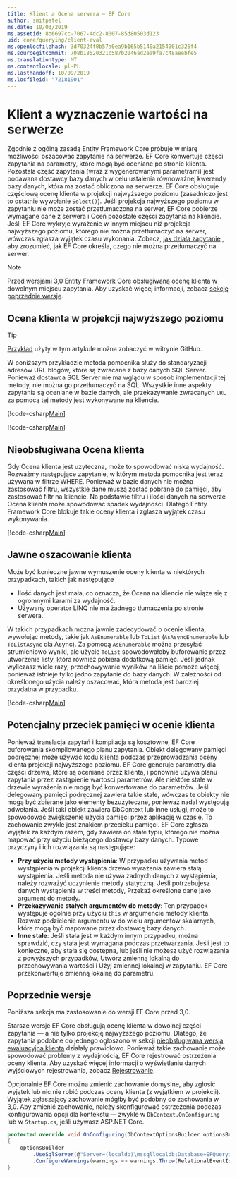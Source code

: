 ```yaml
---
title: Klient a Ocena serwera — EF Core
author: smitpatel
ms.date: 10/03/2019
ms.assetid: 8b6697cc-7067-4dc2-8007-85d80503d123
uid: core/querying/client-eval
ms.openlocfilehash: 3d70324f0b57a0ea9b165b5140a2154001c326f4
ms.sourcegitcommit: 708b18520321c587b2046ad2ea9fa7c48aeebfe5
ms.translationtype: MT
ms.contentlocale: pl-PL
ms.lasthandoff: 10/09/2019
ms.locfileid: "72181901"
---
```

# <a name="client-vs-server-evaluation"></a>Klient a wyznaczenie wartości na serwerze

Zgodnie z ogólną zasadą Entity Framework Core próbuje w miarę możliwości oszacować zapytanie na serwerze. EF Core konwertuje części zapytania na parametry, które mogą być oceniane po stronie klienta. Pozostała część zapytania (wraz z wygenerowanymi parametrami) jest podawana dostawcy bazy danych w celu ustalenia równoważnej kwerendy bazy danych, która ma zostać obliczona na serwerze. EF Core obsługuje częściową ocenę klienta w projekcji najwyższego poziomu (zasadniczo jest to ostatnie wywołanie `Select()`). Jeśli projekcja najwyższego poziomu w zapytaniu nie może zostać przetłumaczona na serwer, EF Core pobierze wymagane dane z serwera i Oceń pozostałe części zapytania na kliencie. Jeśli EF Core wykryje wyrażenie w innym miejscu niż projekcja najwyższego poziomu, którego nie można przetłumaczyć na serwer, wówczas zgłasza wyjątek czasu wykonania. Zobacz, [jak działa zapytanie](xref:core/querying/how-query-works) , aby zrozumieć, jak EF Core określa, czego nie można przetłumaczyć na serwer.

> [!NOTE]
> Przed wersjami 3,0 Entity Framework Core obsługiwaną ocenę klienta w dowolnym miejscu zapytania. Aby uzyskać więcej informacji, zobacz [sekcję poprzednie wersje](#previous-versions).

## <a name="client-evaluation-in-the-top-level-projection"></a>Ocena klienta w projekcji najwyższego poziomu

> [!TIP]
> [Przykład](https://github.com/aspnet/EntityFramework.Docs/tree/master/samples/core/Querying) użyty w tym artykule można zobaczyć w witrynie GitHub.

W poniższym przykładzie metoda pomocnika służy do standaryzacji adresów URL blogów, które są zwracane z bazy danych SQL Server. Ponieważ dostawca SQL Server nie ma wglądu w sposób implementacji tej metody, nie można go przetłumaczyć na SQL. Wszystkie inne aspekty zapytania są oceniane w bazie danych, ale przekazywanie zwracanych `URL` za pomocą tej metody jest wykonywane na kliencie.

[!code-csharp[Main](../../../samples/core/Querying/ClientEval/Sample.cs#ClientProjection)]

[!code-csharp[Main](../../../samples/core/Querying/ClientEval/Sample.cs#ClientMethod)]

## <a name="unsupported-client-evaluation"></a>Nieobsługiwana Ocena klienta

Gdy Ocena klienta jest użyteczna, może to spowodować niską wydajność. Rozważmy następujące zapytanie, w którym metoda pomocnika jest teraz używana w filtrze WHERE. Ponieważ w bazie danych nie można zastosować filtru, wszystkie dane muszą zostać pobrane do pamięci, aby zastosować filtr na kliencie. Na podstawie filtru i ilości danych na serwerze Ocena klienta może spowodować spadek wydajności. Dlatego Entity Framework Core blokuje takie oceny klienta i zgłasza wyjątek czasu wykonywania.

[!code-csharp[Main](../../../samples/core/Querying/ClientEval/Sample.cs#ClientWhere)]

## <a name="explicit-client-evaluation"></a>Jawne oszacowanie klienta

Może być konieczne jawne wymuszenie oceny klienta w niektórych przypadkach, takich jak następujące

- Ilość danych jest mała, co oznacza, że Ocena na kliencie nie wiąże się z ogromnymi karami za wydajność.
- Używany operator LINQ nie ma żadnego tłumaczenia po stronie serwera.

W takich przypadkach można jawnie zadecydować o ocenie klienta, wywołując metody, takie jak `AsEnumerable` lub `ToList` (`AsAsyncEnumerable` lub `ToListAsync` dla Async). Za pomocą `AsEnumerable` można przesyłać strumieniowo wyniki, ale użycie `ToList` spowodowałoby buforowanie przez utworzenie listy, która również pobiera dodatkową pamięć. Jeśli jednak wyliczasz wiele razy, przechowywanie wyników na liście pomoże więcej, ponieważ istnieje tylko jedno zapytanie do bazy danych. W zależności od określonego użycia należy oszacować, która metoda jest bardziej przydatna w przypadku.

[!code-csharp[Main](../../../samples/core/Querying/ClientEval/Sample.cs#ExplicitClientEval)]

## <a name="potential-memory-leak-in-client-evaluation"></a>Potencjalny przeciek pamięci w ocenie klienta

Ponieważ translacja zapytań i kompilacja są kosztowne, EF Core buforowania skompilowanego planu zapytania. Obiekt delegowany pamięci podręcznej może używać kodu klienta podczas przeprowadzania oceny klienta projekcji najwyższego poziomu. EF Core generuje parametry dla części drzewa, które są oceniane przez klienta, i ponownie używa planu zapytania przez zastąpienie wartości parametrów. Ale niektóre stałe w drzewie wyrażenia nie mogą być konwertowane do parametrów. Jeśli delegowany pamięci podręcznej zawiera takie stałe, wówczas te obiekty nie mogą być zbierane jako elementy bezużyteczne, ponieważ nadal występują odwołania. Jeśli taki obiekt zawiera DbContext lub inne usługi, może to spowodować zwiększenie użycia pamięci przez aplikację w czasie. To zachowanie zwykle jest znakiem przecieku pamięci. EF Core zgłasza wyjątek za każdym razem, gdy zawiera on stałe typu, którego nie można mapować przy użyciu bieżącego dostawcy bazy danych. Typowe przyczyny i ich rozwiązania są następujące:

- **Przy użyciu metody wystąpienia**: W przypadku używania metod wystąpienia w projekcji klienta drzewo wyrażenia zawiera stałą wystąpienia. Jeśli metoda nie używa żadnych danych z wystąpienia, należy rozważyć uczynienie metody statyczną. Jeśli potrzebujesz danych wystąpienia w treści metody, Przekaż określone dane jako argument do metody.
- **Przekazywanie stałych argumentów do metody**: Ten przypadek występuje ogólnie przy użyciu `this` w argumencie metody klienta. Rozważ podzielenie argumentu w do wielu argumentów skalarnych, które mogą być mapowane przez dostawcę bazy danych.
- **Inne stałe**: Jeśli stała jest w każdym innym przypadku, można sprawdzić, czy stała jest wymagana podczas przetwarzania. Jeśli jest to konieczne, aby stała się dostępna, lub jeśli nie możesz użyć rozwiązania z powyższych przypadków, Utwórz zmienną lokalną do przechowywania wartości i Użyj zmiennej lokalnej w zapytaniu. EF Core przekonwertuje zmienną lokalną do parametru.

## <a name="previous-versions"></a>Poprzednie wersje

Poniższa sekcja ma zastosowanie do wersji EF Core przed 3,0.

Starsze wersje EF Core obsługują ocenę klienta w dowolnej części zapytania — a nie tylko projekcję najwyższego poziomu. Dlatego, że zapytania podobne do jednego ogłoszono w sekcji [nieobsługiwana wersja ewaluacyjna klienta](#unsupported-client-evaluation) działały prawidłowo. Ponieważ takie zachowanie może spowodować problemy z wydajnością, EF Core rejestrować ostrzeżenia oceny klienta. Aby uzyskać więcej informacji o wyświetlaniu danych wyjściowych rejestrowania, zobacz [Rejestrowanie](xref:core/miscellaneous/logging).

Opcjonalnie EF Core można zmienić zachowanie domyślne, aby zgłosić wyjątek lub nic nie robić podczas oceny klienta (z wyjątkiem w projekcji). Wyjątek zgłaszający zachowanie mógłby być podobny do zachowania w 3,0. Aby zmienić zachowanie, należy skonfigurować ostrzeżenia podczas konfigurowania opcji dla kontekstu — zwykle w `DbContext.OnConfiguring` lub w `Startup.cs`, jeśli używasz ASP.NET Core.

```csharp
protected override void OnConfiguring(DbContextOptionsBuilder optionsBuilder)
{
    optionsBuilder
        .UseSqlServer(@"Server=(localdb)\mssqllocaldb;Database=EFQuerying;Trusted_Connection=True;")
        .ConfigureWarnings(warnings => warnings.Throw(RelationalEventId.QueryClientEvaluationWarning));
}
```
